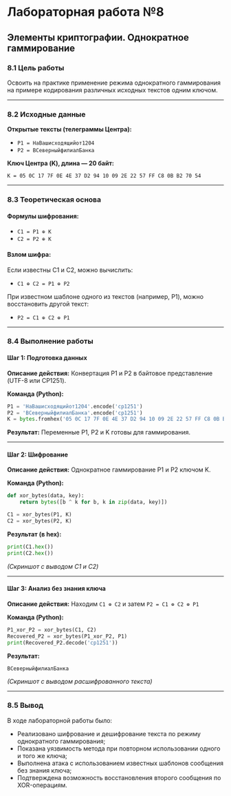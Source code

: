 
# Лабораторная работа №8  
## Элементы криптографии. Однократное гаммирование

### 8.1 Цель работы
Освоить на практике применение режима однократного гаммирования на примере кодирования различных исходных текстов одним ключом.

---

### 8.2 Исходные данные

**Открытые тексты (телеграммы Центра):**

- `P1 = НаВашисходящийот1204`  
- `P2 = ВСеверныйфилиалБанка`

**Ключ Центра (K), длина — 20 байт:**

```
K = 05 0C 17 7F 0E 4E 37 D2 94 10 09 2E 22 57 FF C8 0B B2 70 54
```

---

### 8.3 Теоретическая основа

#### Формулы шифрования:
- `C1 = P1 ⊕ K`
- `C2 = P2 ⊕ K`

#### Взлом шифра:
Если известны C1 и C2, можно вычислить:
- `C1 ⊕ C2 = P1 ⊕ P2`

При известном шаблоне одного из текстов (например, P1), можно восстановить другой текст:
- `P2 = C1 ⊕ C2 ⊕ P1`

---

### 8.4 Выполнение работы

#### Шаг 1: Подготовка данных
**Описание действия:** Конвертация P1 и P2 в байтовое представление (UTF-8 или CP1251).

**Команда (Python):**
```python
P1 = 'НаВашисходящийот1204'.encode('cp1251')
P2 = 'ВСеверныйфилиалБанка'.encode('cp1251')
K = bytes.fromhex('05 0C 17 7F 0E 4E 37 D2 94 10 09 2E 22 57 FF C8 0B B2 70 54')
```

**Результат:** Переменные P1, P2 и K готовы для гаммирования.

---

#### Шаг 2: Шифрование
**Описание действия:** Однократное гаммирование P1 и P2 ключом K.

**Команда (Python):**
```python
def xor_bytes(data, key):
    return bytes([b ^ k for b, k in zip(data, key)])

C1 = xor_bytes(P1, K)
C2 = xor_bytes(P2, K)
```

**Результат (в hex):**
```python
print(C1.hex())
print(C2.hex())
```
*(Скриншот с выводом C1 и C2)*

---

#### Шаг 3: Анализ без знания ключа
**Описание действия:** Находим `C1 ⊕ C2` и затем `P2 = C1 ⊕ C2 ⊕ P1`

**Команда (Python):**
```python
P1_xor_P2 = xor_bytes(C1, C2)
Recovered_P2 = xor_bytes(P1_xor_P2, P1)
print(Recovered_P2.decode('cp1251'))
```

**Результат:**
```
ВСеверныйфилиалБанка
```

*(Скриншот с выводом расшифрованного текста)*

---

### 8.5 Вывод

В ходе лабораторной работы было:

- Реализовано шифрование и дешифрование текста по режиму однократного гаммирования;
- Показана уязвимость метода при повторном использовании одного и того же ключа;
- Выполнена атака с использованием известных шаблонов сообщения без знания ключа;
- Подтверждена возможность восстановления второго сообщения по XOR-операциям.
